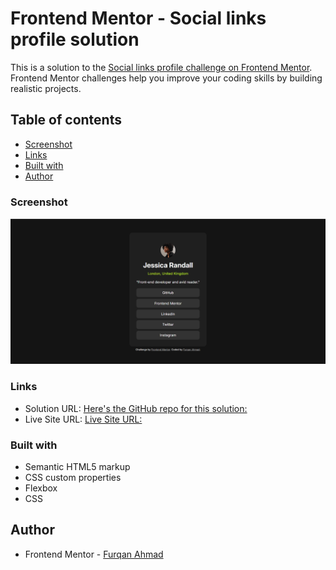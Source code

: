 # Frontend Mentor - Social links profile solution

This is a solution to the [Social links profile challenge on Frontend Mentor](https://www.frontendmentor.io/challenges/social-links-profile-UG32l9m6dQ). Frontend Mentor challenges help you improve your coding skills by building realistic projects. 

## Table of contents

- [Screenshot](#screenshot)
- [Links](#links)
- [Built with](#built-with)
- [Author](#author)

### Screenshot

![](./screenshot.PNG)

### Links

- Solution URL: [Here's the GitHub repo for this solution:](https://github.com/furqan7m3-ops/social-link-profile-main-html-css)
- Live Site URL: [Live Site URL:](https://social-link-profile-main-html-css.vercel.app/)

### Built with

- Semantic HTML5 markup
- CSS custom properties
- Flexbox
- CSS

## Author
- Frontend Mentor - [Furqan Ahmad](https://www.frontendmentor.io/profile/furqan7m3-ops)